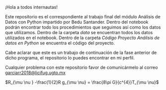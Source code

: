 ¡Hola a todos internautas!

Este repositorio es el correspondiente al trabajo final del módulo Análisis de Datos con Python impartido por Bedu Santander. Dentro del notebook podrán encontrar todo los procedimientos que seguimos así como los datos que utilizamos. Dentro de la carpeta *data* se encuentran todos los datos utilizados en el notebook. Dentro de la carpeta *Código Proyecto Análisis de datos en Python* se encuentra el código del proyecto. 

Cabe aclarar que este es un trabajo de continuación de la fase anterior de dicho programa, el repositorio lo puedes encontrar en mi perfil. 



Cualquier problema con este repositorio favor de comunicármelo al correo garciarr2018@licifug.ugto.mx



$R_{\mu \nu } -\frac{1}{2}R g_{\mu \nu} = \frac{8\pi G}{c^{4}}T_{\mu \nu}$
